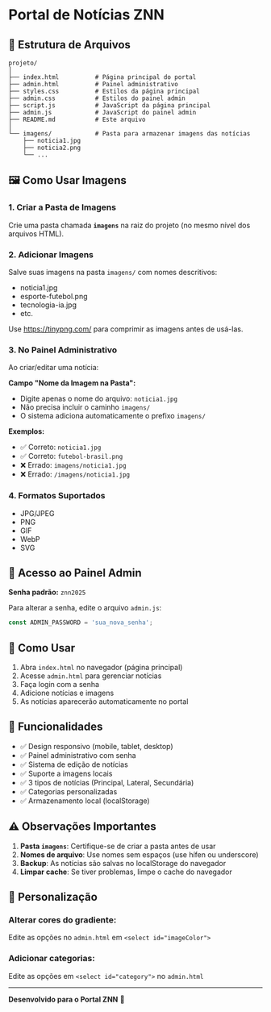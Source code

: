 # Portal de Notícias ZNN

## 📁 Estrutura de Arquivos

```
projeto/
│
├── index.html          # Página principal do portal
├── admin.html          # Painel administrativo
├── styles.css          # Estilos da página principal
├── admin.css           # Estilos do painel admin
├── script.js           # JavaScript da página principal
├── admin.js            # JavaScript do painel admin
├── README.md           # Este arquivo
│
└── imagens/            # Pasta para armazenar imagens das notícias
    ├── noticia1.jpg
    ├── noticia2.png
    └── ...
```

## 🖼️ Como Usar Imagens

### 1. Criar a Pasta de Imagens

Crie uma pasta chamada **`imagens`** na raiz do projeto (no mesmo nível dos arquivos HTML).

### 2. Adicionar Imagens

Salve suas imagens na pasta `imagens/` com nomes descritivos:
- noticia1.jpg
- esporte-futebol.png
- tecnologia-ia.jpg
- etc.

Use https://tinypng.com/ para comprimir as imagens antes de usá-las. 

### 3. No Painel Administrativo

Ao criar/editar uma notícia:

**Campo "Nome da Imagem na Pasta":**
- Digite apenas o nome do arquivo: `noticia1.jpg`
- Não precisa incluir o caminho `imagens/`
- O sistema adiciona automaticamente o prefixo `imagens/`

**Exemplos:**
- ✅ Correto: `noticia1.jpg`
- ✅ Correto: `futebol-brasil.png`
- ❌ Errado: `imagens/noticia1.jpg`
- ❌ Errado: `/imagens/noticia1.jpg`

### 4. Formatos Suportados

- JPG/JPEG
- PNG
- GIF
- WebP
- SVG

## 🔐 Acesso ao Painel Admin

**Senha padrão:** `znn2025`

Para alterar a senha, edite o arquivo `admin.js`:
```javascript
const ADMIN_PASSWORD = 'sua_nova_senha';
```

## 🚀 Como Usar

1. Abra `index.html` no navegador (página principal)
2. Acesse `admin.html` para gerenciar notícias
3. Faça login com a senha
4. Adicione notícias e imagens
5. As notícias aparecerão automaticamente no portal

## 📱 Funcionalidades

- ✅ Design responsivo (mobile, tablet, desktop)
- ✅ Painel administrativo com senha
- ✅ Sistema de edição de notícias
- ✅ Suporte a imagens locais
- ✅ 3 tipos de notícias (Principal, Lateral, Secundária)
- ✅ Categorias personalizadas
- ✅ Armazenamento local (localStorage)

## ⚠️ Observações Importantes

1. **Pasta `imagens`**: Certifique-se de criar a pasta antes de usar
2. **Nomes de arquivo**: Use nomes sem espaços (use hífen ou underscore)
3. **Backup**: As notícias são salvas no localStorage do navegador
4. **Limpar cache**: Se tiver problemas, limpe o cache do navegador

## 🎨 Personalização

### Alterar cores do gradiente:
Edite as opções no `admin.html` em `<select id="imageColor">`

### Adicionar categorias:
Edite as opções em `<select id="category">` no `admin.html`

---

**Desenvolvido para o Portal ZNN** 📰